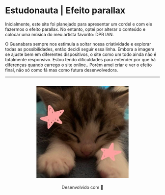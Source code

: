 # Estudonauta | Efeito parallax

Inicialmente, este site foi planejado para apresentar um cordel e com ele fazermos o efeito parallax. No entanto, optei por alterar o conteúdo e colocar uma música do meu artista favorito: DPR IAN.

O Guanabara sempre nos estimula a soltar nossa criatividade e explorar todas as possibilidades, então decidi seguir essa linha. Embora a imagem se ajuste bem em diferentes dispositivos, o site como um todo ainda não é totalmente responsivo. Estou tendo dificuldades para entender por que há diferenças quando carrego o site online.. Porém amei criar e ver o efeito final, não só como fã mas como futura desenvolvedora.

---
<h2 align="center">
  <img src="img/catzinho.jpg" width="300">
</h2>
<p align="center">
Desenvolvido com 🧡
</p>